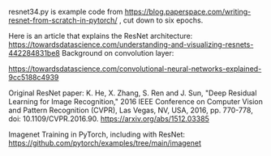 resnet34.py is example code from https://blog.paperspace.com/writing-resnet-from-scratch-in-pytorch/ , cut down to six epochs.

Here is an article that explains the ResNet architecture: 
https://towardsdatascience.com/understanding-and-visualizing-resnets-442284831be8 
Background on convolution layer:

https://towardsdatascience.com/convolutional-neural-networks-explained-9cc5188c4939

Original ResNet paper: 
K. He, X. Zhang, S. Ren and J. Sun, "Deep Residual Learning for Image Recognition," 2016 IEEE Conference on Computer Vision and Pattern Recognition (CVPR), Las Vegas, NV, USA, 2016, pp. 770-778, doi: 10.1109/CVPR.2016.90. https://arxiv.org/abs/1512.03385

Imagenet Training in PyTorch, including with ResNet:
https://github.com/pytorch/examples/tree/main/imagenet


